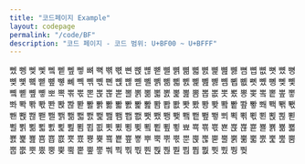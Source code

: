 ```yaml
---
title: "코드페이지 Example"
layout: codepage
permalink: "/code/BF"
description: "코드 페이지 - 코드 범위: U+BF00 ~ U+BFFF"
---
```


<span class="character">뼀</span>
<span class="character">뼁</span>
<span class="character">뼂</span>
<span class="character">뼃</span>
<span class="character">뼄</span>
<span class="character">뼅</span>
<span class="character">뼆</span>
<span class="character">뼇</span>
<span class="character">뼈</span>
<span class="character">뼉</span>
<span class="character">뼊</span>
<span class="character">뼋</span>
<span class="character">뼌</span>
<span class="character">뼍</span>
<span class="character">뼎</span>
<span class="character">뼏</span>
<span class="character">뼐</span>
<span class="character">뼑</span>
<span class="character">뼒</span>
<span class="character">뼓</span>
<span class="character">뼔</span>
<span class="character">뼕</span>
<span class="character">뼖</span>
<span class="character">뼗</span>
<span class="character">뼘</span>
<span class="character">뼙</span>
<span class="character">뼚</span>
<span class="character">뼛</span>
<span class="character">뼜</span>
<span class="character">뼝</span>
<span class="character">뼞</span>
<span class="character">뼟</span>
<span class="character">뼠</span>
<span class="character">뼡</span>
<span class="character">뼢</span>
<span class="character">뼣</span>
<span class="character">뼤</span>
<span class="character">뼥</span>
<span class="character">뼦</span>
<span class="character">뼧</span>
<span class="character">뼨</span>
<span class="character">뼩</span>
<span class="character">뼪</span>
<span class="character">뼫</span>
<span class="character">뼬</span>
<span class="character">뼭</span>
<span class="character">뼮</span>
<span class="character">뼯</span>
<span class="character">뼰</span>
<span class="character">뼱</span>
<span class="character">뼲</span>
<span class="character">뼳</span>
<span class="character">뼴</span>
<span class="character">뼵</span>
<span class="character">뼶</span>
<span class="character">뼷</span>
<span class="character">뼸</span>
<span class="character">뼹</span>
<span class="character">뼺</span>
<span class="character">뼻</span>
<span class="character">뼼</span>
<span class="character">뼽</span>
<span class="character">뼾</span>
<span class="character">뼿</span>
<span class="character">뽀</span>
<span class="character">뽁</span>
<span class="character">뽂</span>
<span class="character">뽃</span>
<span class="character">뽄</span>
<span class="character">뽅</span>
<span class="character">뽆</span>
<span class="character">뽇</span>
<span class="character">뽈</span>
<span class="character">뽉</span>
<span class="character">뽊</span>
<span class="character">뽋</span>
<span class="character">뽌</span>
<span class="character">뽍</span>
<span class="character">뽎</span>
<span class="code tofu"></span>
<span class="character">뽐</span>
<span class="character">뽑</span>
<span class="character">뽒</span>
<span class="character">뽓</span>
<span class="character">뽔</span>
<span class="character">뽕</span>
<span class="character">뽖</span>
<span class="code tofu"></span>
<span class="character">뽘</span>
<span class="character">뽙</span>
<span class="character">뽚</span>
<span class="character">뽛</span>
<span class="character">뽜</span>
<span class="character">뽝</span>
<span class="character">뽞</span>
<span class="character">뽟</span>
<span class="character">뽠</span>
<span class="character">뽡</span>
<span class="character">뽢</span>
<span class="character">뽣</span>
<span class="character">뽤</span>
<span class="character">뽥</span>
<span class="character">뽦</span>
<span class="character">뽧</span>
<span class="character">뽨</span>
<span class="character">뽩</span>
<span class="character">뽪</span>
<span class="code tofu"></span>
<span class="character">뽬</span>
<span class="character">뽭</span>
<span class="character">뽮</span>
<span class="character">뽯</span>
<span class="character">뽰</span>
<span class="character">뽱</span>
<span class="character">뽲</span>
<span class="code tofu"></span>
<span class="character">뽴</span>
<span class="character">뽵</span>
<span class="character">뽶</span>
<span class="character">뽷</span>
<span class="character">뽸</span>
<span class="character">뽹</span>
<span class="character">뽺</span>
<span class="character">뽻</span>
<span class="character">뽼</span>
<span class="character">뽽</span>
<span class="character">뽾</span>
<span class="character">뽿</span>
<span class="character">뾀</span>
<span class="character">뾁</span>
<span class="character">뾂</span>
<span class="character">뾃</span>
<span class="character">뾄</span>
<span class="character">뾅</span>
<span class="character">뾆</span>
<span class="code tofu"></span>
<span class="character">뾈</span>
<span class="character">뾉</span>
<span class="character">뾊</span>
<span class="character">뾋</span>
<span class="character">뾌</span>
<span class="character">뾍</span>
<span class="character">뾎</span>
<span class="code tofu"></span>
<span class="character">뾐</span>
<span class="character">뾑</span>
<span class="character">뾒</span>
<span class="character">뾓</span>
<span class="character">뾔</span>
<span class="character">뾕</span>
<span class="character">뾖</span>
<span class="character">뾗</span>
<span class="character">뾘</span>
<span class="character">뾙</span>
<span class="character">뾚</span>
<span class="character">뾛</span>
<span class="character">뾜</span>
<span class="character">뾝</span>
<span class="character">뾞</span>
<span class="character">뾟</span>
<span class="character">뾠</span>
<span class="character">뾡</span>
<span class="character">뾢</span>
<span class="code tofu"></span>
<span class="character">뾤</span>
<span class="character">뾥</span>
<span class="character">뾦</span>
<span class="character">뾧</span>
<span class="character">뾨</span>
<span class="character">뾩</span>
<span class="character">뾪</span>
<span class="code tofu"></span>
<span class="character">뾬</span>
<span class="character">뾭</span>
<span class="character">뾮</span>
<span class="character">뾯</span>
<span class="character">뾰</span>
<span class="character">뾱</span>
<span class="character">뾲</span>
<span class="character">뾳</span>
<span class="character">뾴</span>
<span class="character">뾵</span>
<span class="character">뾶</span>
<span class="character">뾷</span>
<span class="character">뾸</span>
<span class="character">뾹</span>
<span class="character">뾺</span>
<span class="character">뾻</span>
<span class="character">뾼</span>
<span class="character">뾽</span>
<span class="character">뾾</span>
<span class="code tofu"></span>
<span class="character">뿀</span>
<span class="character">뿁</span>
<span class="character">뿂</span>
<span class="character">뿃</span>
<span class="character">뿄</span>
<span class="character">뿅</span>
<span class="character">뿆</span>
<span class="code tofu"></span>
<span class="character">뿈</span>
<span class="character">뿉</span>
<span class="character">뿊</span>
<span class="character">뿋</span>
<span class="character">뿌</span>
<span class="character">뿍</span>
<span class="character">뿎</span>
<span class="character">뿏</span>
<span class="character">뿐</span>
<span class="character">뿑</span>
<span class="character">뿒</span>
<span class="character">뿓</span>
<span class="character">뿔</span>
<span class="character">뿕</span>
<span class="character">뿖</span>
<span class="character">뿗</span>
<span class="character">뿘</span>
<span class="character">뿙</span>
<span class="character">뿚</span>
<span class="code tofu"></span>
<span class="character">뿜</span>
<span class="character">뿝</span>
<span class="character">뿞</span>
<span class="character">뿟</span>
<span class="character">뿠</span>
<span class="character">뿡</span>
<span class="character">뿢</span>
<span class="code tofu"></span>
<span class="character">뿤</span>
<span class="character">뿥</span>
<span class="character">뿦</span>
<span class="character">뿧</span>
<span class="character">뿨</span>
<span class="character">뿩</span>
<span class="character">뿪</span>
<span class="character">뿫</span>
<span class="character">뿬</span>
<span class="character">뿭</span>
<span class="character">뿮</span>
<span class="character">뿯</span>
<span class="code tofu"></span>
<span class="code tofu"></span>
<span class="code tofu"></span>
<span class="code tofu"></span>
<span class="code tofu"></span>
<span class="code tofu"></span>
<span class="code tofu"></span>
<span class="code tofu"></span>
<span class="character">뿸</span>
<span class="character">뿹</span>
<span class="character">뿺</span>
<span class="character">뿻</span>
<span class="character">뿼</span>
<span class="character">뿽</span>
<span class="character">뿾</span>
<span class="code tofu"></span>
